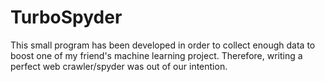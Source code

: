 # TurboSpyder

  This small program has been developed in order to collect enough data to boost one of my friend's machine learning project. Therefore, writing a perfect web crawler/spyder was out of our intention. 
